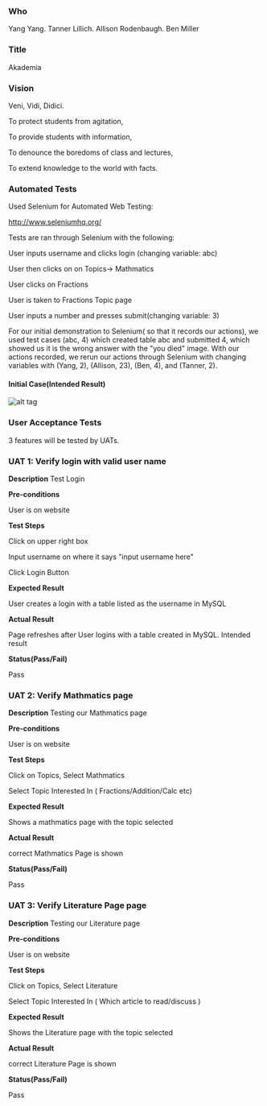 ### Who
Yang Yang.
Tanner Lillich.
Allison Rodenbaugh.
Ben Miller


### Title

Akademia


### Vision

Veni, Vidi, Didici.

To protect students from agitation,

To provide students with information,

To denounce the boredoms of class and lectures,

To extend knowledge to the world with facts.


### Automated Tests

Used Selenium for Automated Web Testing:

http://www.seleniumhq.org/

Tests are ran through Selenium with the following:


User inputs username and clicks login (changing variable: abc) 

User then clicks on on Topics-> Mathmatics 

User clicks on Fractions

User is taken to Fractions Topic page

User inputs a number and presses submit(changing variable: 3) 

For our initial demonstration to Selenium( so that it records our actions), we used test cases (abc, 4) which created table abc and submitted 4, which showed us it is the wrong answer with the "you died" image. With our actions recorded, we rerun our actions through Selenium with changing variables with (Yang, 2), (Allison, 23), (Ben, 4), and (Tanner, 2).

#### Initial Case(Intended Result) 
![alt tag](https://i.imgur.com/o6XUGlJ.jpg)




### User Acceptance Tests

3 features will be tested by UATs.

### UAT 1: Verify login with valid user name 
**Description**
Test Login

**Pre-conditions**

User is on website

**Test Steps**

Click on upper right box

Input username on where it says "input username here"

Click Login Button

**Expected Result**

User creates a login with a table listed as the username in MySQL

**Actual Result**

Page refreshes after User logins with a table created in MySQL. Intended result

**Status(Pass/Fail)**

Pass

### UAT 2: Verify Mathmatics page
**Description**
Testing our Mathmatics page

**Pre-conditions**

User is on website

**Test Steps**

Click on Topics, Select Mathmatics

Select Topic Interested In ( Fractions/Addition/Calc etc) 

**Expected Result**

Shows a mathmatics page with the topic selected

**Actual Result**

correct Mathmatics Page is shown

**Status(Pass/Fail)**

Pass

### UAT 3: Verify Literature Page page
**Description**
Testing our Literature page

**Pre-conditions**

User is on website

**Test Steps**

Click on Topics, Select Literature

Select Topic Interested In ( Which article to read/discuss ) 

**Expected Result**

Shows the Literature page with the topic selected

**Actual Result**

correct Literature Page is shown

**Status(Pass/Fail)**

Pass








	
